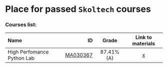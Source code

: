 # Place for passed **``Skoltech``** courses

### Courses list:
 Name| ID | Grade | Link to materials |
:----------- |-----------: | :-----------: | :-----------: |
High Perfomance Python Lab|[MA030367](http://files.skoltech.ru/data/edu/syllabuses/2021/MA030367.pdf?v=isslh1)		|87.41% (A)| [x](#HPPython)            | 

